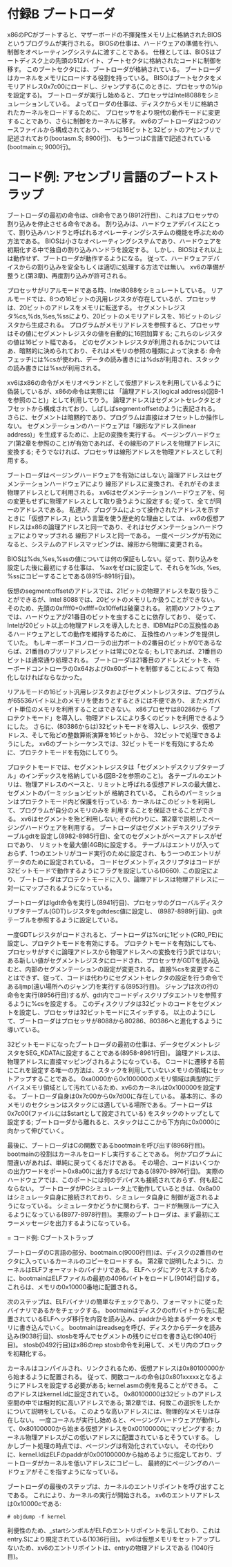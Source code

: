 付録B ブートローダ
==================

x86のPCがブートすると、マザーボードの不揮発性メモリ上に格納されたBIOSというプログラムが実行される。
BIOSの仕事は、ハードウェアの準備を行い、制御をオペレーティングシステムに渡すことである。
仕様としては、BIOSはブートディスク上の先頭の512バイト、ブートセクタに格納されたコードに制御を移す。
このブートセクタには、ブートローダが格納されている。
ブートローダはカーネルをメモリにロードする役割を持っている。
BISOはブートセクタをメモリアドレス0x7c00にロードし、ジャンプする(このときに、プロセッサの%ipを設定する)。
ブートローダが実行し始めると、プロセッサはIntel8088をシミュレーションしている。
よってローダの仕事は、ディスクからメモリに格納されたカーネルをロードするために、
プロセッサをより現代の動作モードに変更することであり、さらに制御をカーネルに移す。
xv6のブートローダは2つのソースファイルから構成されており、
一つは16ビットと32ビットのアセンブリで記述されており(bootasm.S; 8900行)、
もう一つはC言語で記述されている (bootmain.c; 9000行)。

# コード例: アセンブリ言語のブートストラップ

ブートローダの最初の命令は、cli命令であり(8912行目)、これはプロセッサの割り込みを停止させる命令である。
割り込みは、ハードウェアデバイスにとって、割り込みハンドラと呼ばれるオペレーティングシステムの機能を呼ぶための方法である。
BIOSは小さなオペレーティングシステムであり、ハードウェアを初期化する中で独自の割り込みハンドラを設定する。
しかし、BIOSはそれ以上は動作せず、ブートローダが動作するようになる。
従って、ハードウェアデバイスからの割り込みを安全もしくは適切に処理する方法では無い。
xv6の準備が整うと(第3章)、再度割り込みが許可される。

プロセッサがリアルモードである時、Intel8088をシミュレートしている。
リアルモードでは、8つの16ビットの汎用レジスタが存在しているが、プロセッサは、20ビットのアドレスをメモリに転送する。
セグメントレジスタ%cs,%ds,%es,%ssにより、20ビットのメモリアドレスを、16ビットのレジスタから生成される。
プログラムがメモリアドレスを参照すると、プロセッサはその値にセグメントレジスタの値を自動的に16回加算する;
これらのレジスタの値は16ビット幅である。
どのセグメントレジスタが利用されるかについてはあ、暗黙的に決められており、それはメモリの参照の種類によって決まる:
命令フェッチには%csが使われ、データの読み書きには%dsが利用され、スタックの読み書きには%ssが利用される。

xv6はx86の命令がメモリオペランドとして仮想アドレスを利用しているように偽装しているが、x86の命令は実際には
「論理アドレス(logical address)(図B-1を参照のこと)」として利用してりう。
論理アドレスはセグメントセレクタとオフセットから構成されており、しばしばsegment:offsetのように表記される。
さらに、セグメントは暗黙的であり、プログラムは直接はオフセットしか操作しない。
セグメンテーションのハードウェアは「線形なアドレス(linear address)」を生成するために、上記の変換を実行する。
ページングハードウェア(第2章を参照のこと)が有効であれば、その線形のアドレスを物理アドレスに変換する;
そうでなければ、プロセッサは線形アドレスを物理アドレスとして利用する。

ブートローダはページングハードウェアを有効にはしない; 論理アドレスはセグメンテーションハードウェアにより
線形アドレスに変換され、それがそのまま物理アドレスとして利用される。
xv6はセグメンテーションハードウェアを、何の変更もせずに物理アドレスとして取り扱うように設定する;
従って、全てが同一のアドレスである。
私達が、プログラムによって操作されたアドレスを示すときに「仮想アドレス」という言葉を使う歴史的な理由としては、
xv6の仮想アドレスはx86の論理アドレスと同一であり、それはセグメンテーションハードウェアによりマップされる
線形アドレスと同一である。
一度ページングが有効になると、システムのアドレスマッピングは、線形から物理に変更される。

BIOSは%ds,%es,%ssの値については何の保証もしない。従って、割り込みを設定した後に最初にする仕事は、
%axをゼロに設定して、それらを%ds, %es, %ssにコピーすることである(8915-8918行目)。

仮想のsegment:offsetのアドレスでは、21ビットの物理アドレスを取り扱うことができるが、Intel 8088では、20ビットのメモリしか扱うことができない。
そのため、先頭の0xffff0+0xffff=0x10ffefは破棄される。
初期のソフトウェアでは、ハードウェアが21番目のビットを虫することに依存しており、
従って、Intelが20ビット以上の物理アドレスを導入したとき、IDBMはPCの互換性のあるハードウェアとしての動作を維持するために、
互換性のハッキングを提供していた。
もしキーボードコノローラの出力ポートの2番目のビットが0であるならば、21番目のブツリアドレスビットは常に0となる; 
もし1であれば、21番目のビットは通常通り処理される。
ブートローダは21番目のアドレスビットを、キーボードコントローラの0x64および0x60ポートを制御することによって
有効化しなければならなかった。

リアルモードの16ビット汎用レジスタおよびセグメントレジスタは、プログラムが65536バイト以上のメモリを使おうとするときには不便であり、
またメガバイト単位のメモリを利用することはできない。
x86プロセサは80286から「プロテクトモード」を導入し、物理アドレスにより多くのビットを利用できるようにした。
さらに、(80386からは)32ビットモードを導入し、レジスタ、仮想アドレス、そして殆どの整数算術演算を16ビットから、
32ビットで処理できるようにした。
xv6のブートシーケンスでは、32ビットモードを有効にするために、プロテクトモードを有効にしてりう。

プロテクトモードでは、セグメントレジスタは「セグメントデスクリプタテーブル」のインデックスを格納している(図B-2を参照のこと)。
各テーブルのエントリは、物理アドレスのベースと、リミットと呼ばれる仮想アドレスの最大値と、セグメントのパーミッションビットが
格納されている。
これらのパーミッションはプロテクトモード内ど保護を行っている: カーネルはこのビットを利用して、プログラムが自分のメモリのみを
利用することを保証させることができる。
xv6はセグメントを殆ど利用しない; その代わりに、第2章で説明したページングハードウェアを利用する。
ブートローダはセグメントデキスクリプタテーブルgdtを設定し(8982-8985行目)、全てのセグメントがベースアドレスがゼロであり、
リミットを最大値(4GB)に設定する。
テーブルはエントリが入っておらず、1つのエントリがコード実行のために設定され、もう一つのエントリがデータのために設定されている。
コードセグメントディスクリプタはコードが32ビットモードで動作するようにフラグを設定している(0660).
この設定により、ブートローダはプロテクトモードに入り、論理アドレスは物理アドレスに一対一にマップされるようになっている。

ブートローダはlgdt命令を実行し(8941行目)、プロセッサのグローバルディスクリプタテーブル(GDT)レジスタをgdtdesc値に設定し、
(8987-8989行目)、gdtテーブルを参照するように設定している。

一度GDTレジスタがロードされると、ブートローダは%crに1ビット(CR0_PE)に設定し、プロテクトモードを有効にする。
プロテクトモードを有効にしても、プロセッサがすぐに論理アドレスから物理アドレスへの変換を行う訳ではない;
ある新しい値がセグメントレジスタにロードされ、プロセッサがGDTを読み込むと、内部のセグメンテーションの設定が変更される。
直接%csを変更することはできず、従って、コードは代わりにセグメントセレクタの設定を行う命令であるljmp(遠い場所へのジャンプ)を実行する(8953行目)。
ジャンプは次の行の命令を実行(8956行目)するが、gdt内でコードディスクリプタエントリを参照するように%csを設定する。
このディスクリプタは32ビットのコードをセグメントを設定し、プロセッサは32ビットモードにスイッチする。
以上のようにして、ブートローダはプロセッサが8088から80286、80386へと進化するように導いている。

32ビットモードになったブートローダの最初の仕事は、データセグメントレジスタをSEG_KDATAに設定することである(8958-8961行目)。
論理アドレスは、物理アドレスに直接マッピングされるようになっている。
Cコードに遷移する前にこれを設定する唯一の方法は、スタックを利用していないメモリの領域にセットアップすることである。
0xa0000から0x100000のメモリ領域は典型的にデバイスメモリ領域として汚れているため、xv6のカーネルは0x100000を設定する。
ブートローダ自身は0x7c00から0x7d00に存在している。
基本的に、多のメモリのセクションはスタックには適している場所である。ブートローダは0x7c00(ファイルには$startとして設定されている)
をスタックのトップとして設定する; ブートローダから離れると、スタックはここから下方向に0x0000に向かって伸びていく。

最後に、ブートローダはCの関数であるbootmainを呼び出す(8968行目)。
bootmainの役割はカーネルをロードし実行することである。
何かプログラムに間違いがあれば、単純に戻ってくるだけである。
その場合、コードはいくつかの出力ワードをポート0x8a00に出力するだけである(8970-8976行目)。
実際のハードウェアでは、このポートには何のデバイスも接続されておらず、何も起こならない。
ブートローダがPCシミュレータ上で動作しているときは、0x8a00はシミュレータ自身に接続されており、シミュレータ自身に
制御が返されるようになっている。
シミュレータかどうかに関わらず、コードが無限ループに入るようになっている(8977-8978行目)。
実際のブートローダは、まず最初にエラーメッセージを出力するようになっている。

= コード例: Cブートストラップ

ブートローダのC言語の部分、bootmain.c(9000行目)は、ディスクの2番目のセクタに入っているカーネルのコピーをロードする。
第2章で説明したように、カーネルはELFフォーマットのバイナリである。
ELFヘッダにアクセスするために、bootmainはELFファイルの最初の4096バイトをロードし(9014行目)する。
これらは、メモリの0x10000番地に配置される。

次のステップは、ELFバイナリの簡単なチェックであり、フォーマットに従ったバイナリであるかをチェックする。
bootmainはディスクのoffバイトから先に配置されているELFヘッダ移行を内容を読み込み、paddrから始まるデータをメモリに書き込んでいく。
bootmainはreadsegを呼び、ディスクからデータを読み込み(9038行目)、stosbを呼んでセグメントの残りにゼロを書き込む(9040行目)。
stosb(0492行目)はx86のrep stosb命令を利用して、メモリ内のブロックを初期化する。

カーネルはコンパイルされ、リンクされるため、仮想アドレスは0x80100000から始まるように配置される。
従って、関数コールの命令は0x801xxxxxとなるようにアドレスを設定する必要がある; kernel.asmの例を見ることができる。
このアドレスはkernel.ldに設定されている。
0x80100000は32ビットのアドレス空間の中では相対的に高いアドレスである; 第2章では、何故この選択をしたかについて説明をしている。
このような高いアドレスには、物理的なメモリは存在しない。
一度コーネルが実行し始めると、ページングハードウェアが動作して、0x80100000から始まる仮想アドレスを0x00100000にマッピングする;
カーネル物理アドレスがこの低いアドレスに配置されているとそうていする。
しかしブート処理の時点では、ページングは有効化されていない。
その代わりに、kernel.ldはELFのpaddrが0x00100000から始めるように指定しており、ブートローダがカーネルを低いアドレスにコピーし、
最終的にページングのハードウェアがそこを指すようになっている。

ブートローダの最後のステップは、カーネルのエントリポイントを呼び出すことである。
これにより、カーネルの実行が開始される。
xv6のエントリアドレスは0x10000cである:

```
# objdump -f kernel
```

利便性のため、_startシンボルがELFのエントリポイントを示しており、これはentry.Sにより規定されている(1036行目)。
xv6は仮想メモリをセットアップしないため、xv6のエントリポイントは、entryの物理アドレスである (1040行目)。

